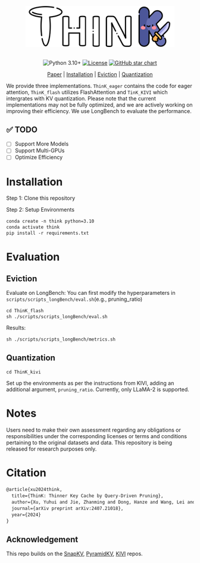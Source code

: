 
<div align="center">
  <a href="https://github.com/SalesforceAIResearch/ThinK/tree/main"><img width="400px" height="auto" src="./images/logo_think.png"></a>
</div>
<br/>

<div align="center">

  ![Python 3.10+](https://img.shields.io/badge/Python-3.10%2B-brightgreen.svg)
  [![License](https://img.shields.io/badge/License-Apache-green.svg)]()
 [![GitHub star chart](https://img.shields.io/github/stars/SalesforceAIResearch/ThinK?style=social)](https://star-history.com/#SalesforceAIResearch/ThinK)

</div>
<p align="center">
  <a href="https://arxiv.org/abs/2407.21018">Paper</a> |
  <a href="https://github.com/SalesforceAIResearch/ThinK/tree/main?tab=readme-ov-file#Installation">Installation</a> |
  <a href="https://github.com/SalesforceAIResearch/ThinK/tree/main?tab=readme-ov-file#Eviction">Eviction</a> |
  <a href="https://github.com/SalesforceAIResearch/ThinK/tree/main?tab=readme-ov-file#Quantization">Quantization</a>
</p>

We provide three implementations. `ThinK_eager` contains the code for eager attention, `ThinK_flash` utilizes FlashAttention and `TinK_KIVI` which intergrates with KV quantization. Please note that the current implementations may not be fully optimized, and we are actively working on improving their efficiency. We use LongBench to evaluate the performance.

## ✅ TODO

- [ ] Support More Models
- [ ] Support Multi-GPUs
- [ ] Optimize Efficiency

# Installation
Step 1: Clone this repository

Step 2: Setup Environments
```shell
conda create -n think python=3.10
conda activate think
pip install -r requirements.txt
```

# Evaluation
## Eviction
Evaluate on LongBench: You can first modify the hyperparameters in `scripts/scripts_longBench/eval.sh`(e.g., pruning_ratio)

```shell
cd ThinK_flash
sh ./scripts/scripts_longBench/eval.sh
```

Results:
```shell
sh ./scripts/scripts_longBench/metrics.sh
```

## Quantization
```shell
cd ThinK_kivi
```
Set up the environments as per the instructions from KIVI, adding an additional argument, `pruning_ratio`. Currently, only LLaMA-2 is supported.

# Notes
Users need to make their own assessment regarding any obligations or responsibilities under the corresponding licenses or terms and conditions pertaining to the original datasets and data. This repository is being released for research purposes only.

# Citation
```markdown
@article{xu2024think,
  title={ThinK: Thinner Key Cache by Query-Driven Pruning},
  author={Xu, Yuhui and Jie, Zhanming and Dong, Hanze and Wang, Lei and Lu, Xudong and Zhou, Aojun and Saha, Amrita and Xiong, Caiming and Sahoo, Doyen},
  journal={arXiv preprint arXiv:2407.21018},
  year={2024}
}
```

## Acknowledgement
This repo builds on the [SnapKV](https://github.com/FasterDecoding/SnapKV), [PyramidKV](https://github.com/Zefan-Cai/PyramidKV/tree/main?tab=readme-ov-file),
[KIVI](https://github.com/jy-yuan/KIVI/tree/main) repos.